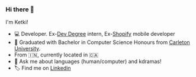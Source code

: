 ### Hi there 👋

I'm Ketki!

- 💻 Developer. Ex-[Dev Degree](https://devdegree.ca/) intern, Ex-[Shopify](https://devdegree.ca/) mobile developer
- 🌱 Graduated with Bachelor in Computer Science Honours from [Carleton University](https://carleton.ca/).
- From 🇮🇳, currently located in 🇨🇦
- 📮 Ask me about languages (human/computer) and kdramas!
- 🏷 Find me on [Linkedin](https://ca.linkedin.com/in/ketki-panse)

<!--
**ksp2001/ksp2001** is a ✨ _special_ ✨ repository because its `README.md` (this file) appears on your GitHub profile.

Here are some ideas to get you started:

- 🔭 I’m currently working on ...
- 🌱 I’m currently learning ...
- 👯 I’m looking to collaborate on ...
- 🤔 I’m looking for help with ...
- 💬 Ask me about ...
- 📫 How to reach me: ...
- 😄 Pronouns: ...
- ⚡ Fun fact: ...
-->
